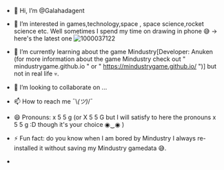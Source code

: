 - 👋 Hi, I’m @Galahadagent
- 👀 I’m interested in games,technology,space , space science,rocket science etc. Well sometimes I spend my time on drawing in phone 😅 -> here's the latest one ![1000037122](https://github.com/Galahadagent/Galahadagent/assets/161305918/13b30569-3cb1-4881-bd89-a18ca25252cd)

- 🌱 I’m currently learning about the game Mindustry[Developer: Anuken (for more information about the game Mindustry check out " mindustrygame.github.io " or " https://mindustrygame.github.io/ ")] but not in real life 💀.
- 💞️ I’m looking to collaborate on ...
- 📫 How to reach me ¯⁠\⁠_⁠(⁠ツ⁠)⁠_⁠/⁠¯
- 😄 Pronouns: x 5 5 g (or X 5 5 G but I will satisfy to here the pronouns x 5 5 g :D though it's your choice ◉⁠‿⁠◉ )
- ⚡ Fun fact: do you know when I am bored by Mindustry I always re-installed it without saving my Mindustry gamedata 😅. 
- 
<!---
Galahadagent/Galahadagent is a ✨ special ✨ repository because its `README.md` (this file) appears on your GitHub profile.
You can click the Preview link to take a look at your changes.
--->
